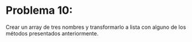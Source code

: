 # Problema 10:
Crear un array de tres nombres y transformarlo a lista con alguno de los métodos presentados anteriormente.
